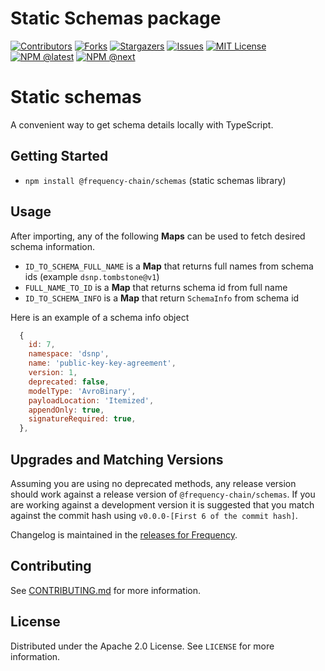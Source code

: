 # Static Schemas package

<!-- PROJECT SHIELDS -->
<!--
*** I'm using markdown "reference style" links for readability.
*** Reference links are enclosed in brackets [ ] instead of parentheses ( ).
*** See the bottom of this document for the declaration of the reference variables
*** for contributors-url, forks-url, etc. This is an optional, concise syntax you may use.
*** https://www.markdownguide.org/basic-syntax/#reference-style-links
-->

[![Contributors][contributors-shield]][contributors-url]
[![Forks][forks-shield]][forks-url]
[![Stargazers][stars-shield]][stars-url]
[![Issues][issues-shield]][issues-url]
[![MIT License][license-shield]][license-url]
[![NPM @latest][npm-shield]][npm-url]
[![NPM @next][npm-next-shield]][npm-next-url]

# Static schemas

A convenient way to get schema details locally with TypeScript.

<!-- GETTING STARTED -->

## Getting Started

- `npm install @frequency-chain/schemas` (static schemas library)

## Usage
After importing, any of the following **Maps** can be used to fetch desired schema information.

- `ID_TO_SCHEMA_FULL_NAME` is a **Map** that returns full names from schema ids (example `dsnp.tombstone@v1`)
- `FULL_NAME_TO_ID` is a **Map** that returns schema id from full name
- `ID_TO_SCHEMA_INFO` is a **Map** that return `SchemaInfo` from schema id

Here is an example of a schema info object

```javascript
  {
    id: 7,
    namespace: 'dsnp',
    name: 'public-key-key-agreement',
    version: 1,
    deprecated: false,
    modelType: 'AvroBinary',
    payloadLocation: 'Itemized',
    appendOnly: true,
    signatureRequired: true,
  },
```

## Upgrades and Matching Versions

Assuming you are using no deprecated methods, any release version should work against a release version of `@frequency-chain/schemas`.
If you are working against a development version it is suggested that you match against the commit hash using `v0.0.0-[First 6 of the commit hash]`.

Changelog is maintained in the [releases for Frequency](https://github.com/frequency-chain/frequency/releases).


<!-- CONTRIBUTING -->

## Contributing

See [CONTRIBUTING.md](CONTRIBUTING.md) for more information.

<!-- LICENSE -->

## License

Distributed under the Apache 2.0 License. See `LICENSE` for more information.

<!-- MARKDOWN LINKS & IMAGES -->
<!-- https://www.markdownguide.org/basic-syntax/#reference-style-links -->

[contributors-shield]: https://img.shields.io/github/contributors/frequency-chain/frequency.svg?style=for-the-badge
[contributors-url]: https://github.com/frequency-chain/frequency/graphs/contributors
[forks-shield]: https://img.shields.io/github/forks/frequency-chain/frequency.svg?style=for-the-badge
[forks-url]: https://github.com/frequency-chain/frequency/network/members
[stars-shield]: https://img.shields.io/github/stars/frequency-chain/frequency.svg?style=for-the-badge
[stars-url]: https://github.com/frequency-chain/frequency/stargazers
[issues-shield]: https://img.shields.io/github/issues/frequency-chain/frequency.svg?style=for-the-badge
[issues-url]: https://github.com/frequency-chain/frequency/issues
[license-shield]: https://img.shields.io/github/license/frequency-chain/frequency.svg?style=for-the-badge
[license-url]: https://github.com/frequency-chain/frequency/blob/master/LICENSE
[npm-shield]: https://img.shields.io/npm/v/@frequency-chain/schemas?label=npm%20%40latest&style=for-the-badge
[npm-url]: https://www.npmjs.com/package/@frequency-chain/schemas
[npm-next-shield]: https://img.shields.io/npm/v/@frequency-chain/schemas/next?label=npm%20%40next&style=for-the-badge
[npm-next-url]: https://www.npmjs.com/package/@frequency-chain/schemas
